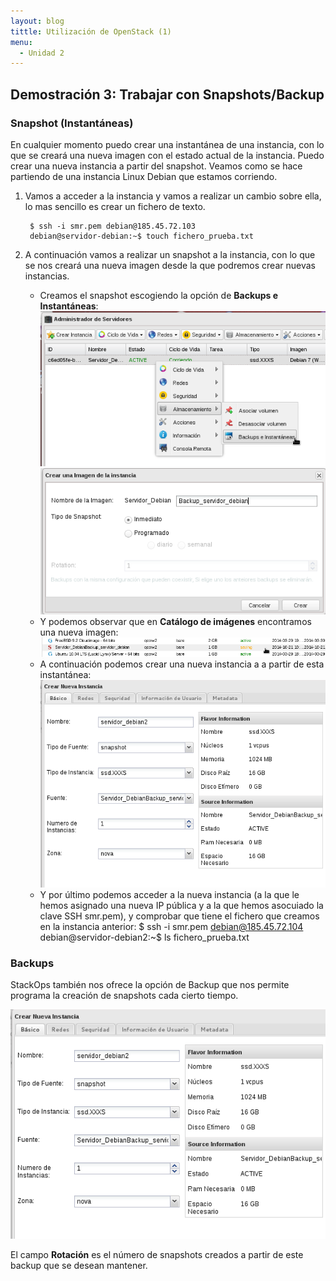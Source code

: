 ```yaml
---
layout: blog
tittle: Utilización de OpenStack (1)
menu:
  - Unidad 2
---
```


## Demostración 3: Trabajar con Snapshots/Backup

### Snapshot (Instantáneas)

En cualquier momento puedo crear una instantánea de una instancia, con lo que se creará una nueva imagen con el estado actual de la instancia. Puedo crear una nueva instancia a partir del snapshot. Veamos como se hace partiendo de una instancia Linux Debian que estamos corriendo.

1. Vamos a acceder a la instancia y vamos a realizar un cambio sobre ella, lo mas sencillo es crear un fichero de texto.

		$ ssh -i smr.pem debian@185.45.72.103
		debian@servidor-debian:~$ touch fichero_prueba.txt

2. A continuación vamos a realizar un snapshot a la instancia, con lo que se nos creará una nueva imagen desde la que podremos crear nuevas instancias.

	* Creamos el snapshot escogiendo la opción de **Backups e Instantáneas**:
	![snapshot](img/demo3_1.png)
	![snapshot](img/demo3_2.png)	
	* Y podemos observar que en **Catálogo de imágenes** encontramos una nueva imagen:
	![snapshot](img/demo3_3.png)
	* A continuación podemos crear una nueva instancia a a partir de esta instantánea:
	![snapshot](img/demo3_4.png)
	* Y por último podemos acceder a la nueva instancia (a la que le hemos asignado una nueva IP pública y a la que hemos asocuiado la clave SSH smr.pem), y comprobar que tiene el fichero que creamos en la instancia anterior:
			$ ssh -i smr.pem debian@185.45.72.104
			debian@servidor-debian2:~$ ls
			fichero_prueba.txt

### Backups

StackOps también nos ofrece la opción de Backup que nos permite programa la creación de snapshots cada cierto tiempo.

![snapshot](img/demo3_4.png)

El campo **Rotación** es el número de snapshots creados a partir de este backup que se desean mantener.